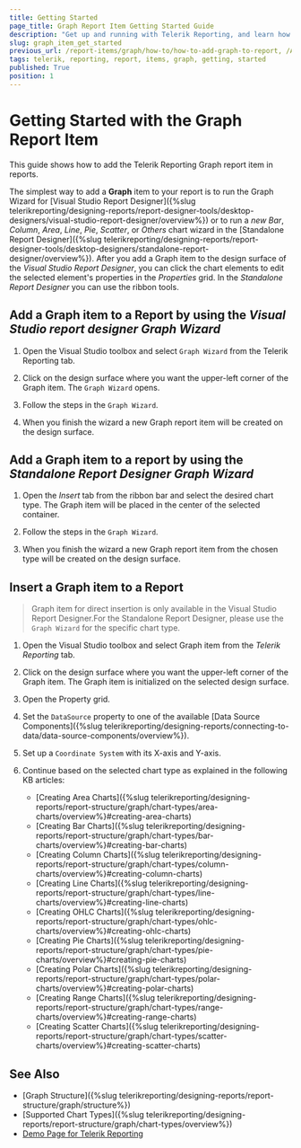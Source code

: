 ```yaml
---
title: Getting Started
page_title: Graph Report Item Getting Started Guide
description: "Get up and running with Telerik Reporting, and learn how to create and use the Graph report item in reports."
slug: graph_item_get_started
previous_url: /report-items/graph/how-to/how-to-add-graph-to-report, /AddGraphToReport
tags: telerik, reporting, report, items, graph, getting, started
published: True
position: 1
---
```


# Getting Started with the Graph Report Item

This guide shows how to add the Telerik Reporting Graph report item in reports. 

The simplest way to add a __Graph__ item to your report is to run the Graph Wizard for [Visual Studio Report Designer]({%slug telerikreporting/designing-reports/report-designer-tools/desktop-designers/visual-studio-report-designer/overview%}) or to run a *new Bar*, *Column*, *Area*, *Line*, *Pie*, *Scatter*, or *Others* chart wizard in the [Standalone Report Designer]({%slug telerikreporting/designing-reports/report-designer-tools/desktop-designers/standalone-report-designer/overview%}). After you add a Graph item to the design surface of the _Visual Studio Report Designer_, you can click the chart elements to edit the selected element's properties in the *Properties* grid. In the _Standalone Report Designer_ you can use the ribbon tools. 

## Add a Graph item to a Report by using the _Visual Studio report designer Graph Wizard_

1. Open the Visual Studio toolbox and select `Graph Wizard` from the Telerik Reporting tab.

1. Click on the design surface where you want the upper-left corner of the Graph item. The `Graph Wizard` opens. 

1. Follow the steps in the `Graph Wizard`.

1. When you finish the wizard a new Graph report item will be created on the design surface. 

## Add a Graph item to a report by using the _Standalone Report Designer Graph Wizard_

1. Open the *Insert* tab from the ribbon bar and select the desired chart type. The Graph item will be placed in the center of the selected container.

1. Follow the steps in the `Graph Wizard`.

1. When you finish the wizard a new Graph report item from the chosen type will be created on the design surface. 

## Insert a Graph item to a Report

> Graph item for direct insertion is only available in the Visual Studio Report Designer.For the Standalone Report Designer, please use the `Graph Wizard` for the specific chart type.

1. Open the Visual Studio toolbox and select Graph item from the *Telerik Reporting* tab.

1. Click on the design surface where you want the upper-left corner of the Graph item. The Graph item is initialized on the selected design surface.

1. Open the Property grid.

1. Set the `DataSource` property to one of the available [Data Source Components]({%slug telerikreporting/designing-reports/connecting-to-data/data-source-components/overview%}).

1. Set up a `Coordinate System` with its X-axis and Y-axis.

1. Continue based on the selected chart type as explained in the following KB articles:

	* [Creating Area Charts]({%slug telerikreporting/designing-reports/report-structure/graph/chart-types/area-charts/overview%}#creating-area-charts)
	* [Creating Bar Charts]({%slug telerikreporting/designing-reports/report-structure/graph/chart-types/bar-charts/overview%}#creating-bar-charts)
	* [Creating Column Charts]({%slug telerikreporting/designing-reports/report-structure/graph/chart-types/column-charts/overview%}#creating-column-charts)
	* [Creating Line Charts]({%slug telerikreporting/designing-reports/report-structure/graph/chart-types/line-charts/overview%}#creating-line-charts)
	* [Creating OHLC Charts]({%slug telerikreporting/designing-reports/report-structure/graph/chart-types/ohlc-charts/overview%}#creating-ohlc-charts)
	* [Creating Pie Charts]({%slug telerikreporting/designing-reports/report-structure/graph/chart-types/pie-charts/overview%}#creating-pie-charts)
	* [Creating Polar Charts]({%slug telerikreporting/designing-reports/report-structure/graph/chart-types/polar-charts/overview%}#creating-polar-charts)
	* [Creating Range Charts]({%slug telerikreporting/designing-reports/report-structure/graph/chart-types/range-charts/overview%}#creating-range-charts)
	* [Creating Scatter Charts]({%slug telerikreporting/designing-reports/report-structure/graph/chart-types/scatter-charts/overview%}#creating-scatter-charts)

## See Also 

* [Graph Structure]({%slug telerikreporting/designing-reports/report-structure/graph/structure%})
* [Supported Chart Types]({%slug telerikreporting/designing-reports/report-structure/graph/chart-types/overview%})
* [Demo Page for Telerik Reporting](https://demos.telerik.com/reporting) 
